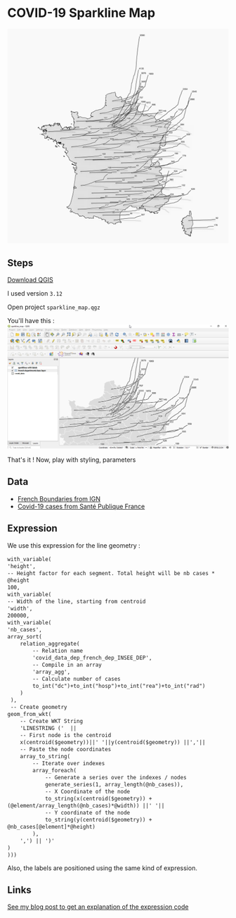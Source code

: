 # COVID-19 Sparkline Map

![](images/map.png)

## Steps
[Download QGIS](https://www.qgis.org/fr/site/forusers/download.html)

I used version `3.12`

Open project `sparkline_map.qgz`

You'll have this :
![](images/qgis.png)

That's it ! Now, play with styling, parameters

## Data
- [French Boundaries from IGN](https://www.data.gouv.fr/fr/datasets/admin-express/)
- [Covid-19 cases from Santé Publique France](https://www.data.gouv.fr/fr/datasets/donnees-hospitalieres-relatives-a-lepidemie-de-covid-19/)

## Expression
We use this expression for the line geometry :

	with_variable(
	'height',
	-- Height factor for each segment. Total height will be nb cases * @height
	100,
	with_variable(
	-- Width of the line, starting from centroid
	'width',
	200000,
	with_variable(
	'nb_cases',
	array_sort(
		relation_aggregate( 
			-- Relation name 
			'covid_data_dep_french_dep_INSEE_DEP',
			-- Compile in an array
			'array_agg', 
			-- Calculate number of cases
			to_int("dc")+to_int("hosp")+to_int("rea")+to_int("rad")
		)
	 ),
	 -- Create geometry
	geom_from_wkt(
		-- Create WKT String
		'LINESTRING ('  || 
		-- First node is the centroid
		x(centroid($geometry))||' '||y(centroid($geometry)) ||','||
		-- Paste the node coordinates
		array_to_string(
			-- Iterate over indexes
			array_foreach(
				-- Generate a series over the indexes / nodes
				generate_series(1, array_length(@nb_cases)), 
				-- X Coordinate of the node
				to_string(x(centroid($geometry)) + (@element/array_length(@nb_cases)*@width)) ||' '||
				-- Y coordinate of the node
				to_string(y(centroid($geometry)) + @nb_cases[@element]*@height)
			),
		',') || ')'
	)
	)))

Also, the labels are positioned using the same kind of expression.

## Links
[See my blog post to get an explanation of the expression code](https://datagistips.hypotheses.org/488)

